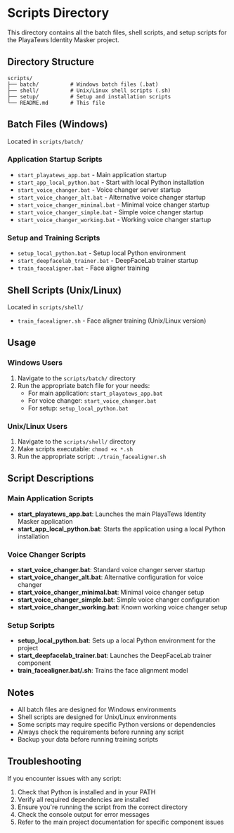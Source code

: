 # Scripts Directory

This directory contains all the batch files, shell scripts, and setup scripts for the PlayaTews Identity Masker project.

## Directory Structure

```
scripts/
├── batch/          # Windows batch files (.bat)
├── shell/          # Unix/Linux shell scripts (.sh)
├── setup/          # Setup and installation scripts
└── README.md       # This file
```

## Batch Files (Windows)

Located in `scripts/batch/`

### Application Startup Scripts
- `start_playatews_app.bat` - Main application startup
- `start_app_local_python.bat` - Start with local Python installation
- `start_voice_changer.bat` - Voice changer server startup
- `start_voice_changer_alt.bat` - Alternative voice changer startup
- `start_voice_changer_minimal.bat` - Minimal voice changer startup
- `start_voice_changer_simple.bat` - Simple voice changer startup
- `start_voice_changer_working.bat` - Working voice changer startup

### Setup and Training Scripts
- `setup_local_python.bat` - Setup local Python environment
- `start_deepfacelab_trainer.bat` - DeepFaceLab trainer startup
- `train_facealigner.bat` - Face aligner training

## Shell Scripts (Unix/Linux)

Located in `scripts/shell/`

- `train_facealigner.sh` - Face aligner training (Unix/Linux version)

## Usage

### Windows Users
1. Navigate to the `scripts/batch/` directory
2. Run the appropriate batch file for your needs:
   - For main application: `start_playatews_app.bat`
   - For voice changer: `start_voice_changer.bat`
   - For setup: `setup_local_python.bat`

### Unix/Linux Users
1. Navigate to the `scripts/shell/` directory
2. Make scripts executable: `chmod +x *.sh`
3. Run the appropriate script: `./train_facealigner.sh`

## Script Descriptions

### Main Application Scripts
- **start_playatews_app.bat**: Launches the main PlayaTews Identity Masker application
- **start_app_local_python.bat**: Starts the application using a local Python installation

### Voice Changer Scripts
- **start_voice_changer.bat**: Standard voice changer server startup
- **start_voice_changer_alt.bat**: Alternative configuration for voice changer
- **start_voice_changer_minimal.bat**: Minimal voice changer setup
- **start_voice_changer_simple.bat**: Simple voice changer configuration
- **start_voice_changer_working.bat**: Known working voice changer setup

### Setup Scripts
- **setup_local_python.bat**: Sets up a local Python environment for the project
- **start_deepfacelab_trainer.bat**: Launches the DeepFaceLab trainer component
- **train_facealigner.bat/.sh**: Trains the face alignment model

## Notes

- All batch files are designed for Windows environments
- Shell scripts are designed for Unix/Linux environments
- Some scripts may require specific Python versions or dependencies
- Always check the requirements before running any script
- Backup your data before running training scripts

## Troubleshooting

If you encounter issues with any script:

1. Check that Python is installed and in your PATH
2. Verify all required dependencies are installed
3. Ensure you're running the script from the correct directory
4. Check the console output for error messages
5. Refer to the main project documentation for specific component issues 